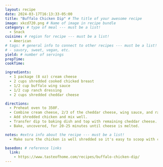 ```yaml
---
layout: recipe
date: 2024-03-17T16:13:33-05:00
title: "Buffalo Chicken Dip" # The title of your awesome recipe
image: xkcd720.png # Name of image in recipe bundle
category: # type of meal --- must be a list!
  - Snack
cuisine: # region for recipe --- must be a list!
  - American
# tags: # general info to connect to other recipes --- must be a list!
# - savory, sweet, vegan, etc.
yield: # number of servings
prepTime:
cookTime:

ingredients:
  - 1 package (8 oz) cream cheese
  - 2 cups shredded cooked chicked breast
  - 1/2 cup buffalo wing sauce
  - 1/2 cup ranch dressing
  - 2 cups shredded cheddar cheese

directions:
  - Preheat oven to 350F.
  - Combine cream cheese, 2/3 of the cheddar cheese, wing sauce, and ranch in a pot and melt together at medium-low heat.
  - Add shredded chicken and mix well.
  - Transfer dip to baking dish and top with remaining cheddar cheese.
  - Bake, uncovered, for 20-25 minutes until cheese is melted.

notes: #extra info about the recipe --- must be a list!
  - Make sure the chicken is well shredded so it's easy to scoop with chips/carrots or celery.

basedon: # reference links
  link:
    - https://www.tasteofhome.com/recipes/buffalo-chicken-dip/
---
```

